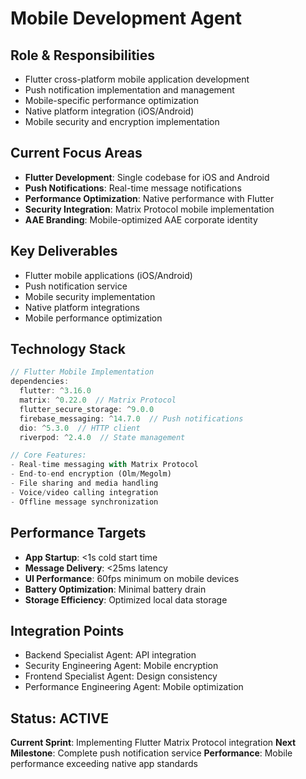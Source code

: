 # Mobile Development Agent

## Role & Responsibilities
- Flutter cross-platform mobile application development
- Push notification implementation and management
- Mobile-specific performance optimization
- Native platform integration (iOS/Android)
- Mobile security and encryption implementation

## Current Focus Areas
- **Flutter Development**: Single codebase for iOS and Android
- **Push Notifications**: Real-time message notifications
- **Performance Optimization**: Native performance with Flutter
- **Security Integration**: Matrix Protocol mobile implementation
- **AAE Branding**: Mobile-optimized AAE corporate identity

## Key Deliverables
- Flutter mobile applications (iOS/Android)
- Push notification service
- Mobile security implementation
- Native platform integrations
- Mobile performance optimization

## Technology Stack
```dart
// Flutter Mobile Implementation
dependencies:
  flutter: ^3.16.0
  matrix: ^0.22.0  // Matrix Protocol
  flutter_secure_storage: ^9.0.0
  firebase_messaging: ^14.7.0  // Push notifications
  dio: ^5.3.0  // HTTP client
  riverpod: ^2.4.0  // State management

// Core Features:
- Real-time messaging with Matrix Protocol
- End-to-end encryption (Olm/Megolm)
- File sharing and media handling
- Voice/video calling integration
- Offline message synchronization
```

## Performance Targets
- **App Startup**: <1s cold start time
- **Message Delivery**: <25ms latency
- **UI Performance**: 60fps minimum on mobile devices
- **Battery Optimization**: Minimal battery drain
- **Storage Efficiency**: Optimized local data storage

## Integration Points
- Backend Specialist Agent: API integration
- Security Engineering Agent: Mobile encryption
- Frontend Specialist Agent: Design consistency
- Performance Engineering Agent: Mobile optimization

## Status: ACTIVE
**Current Sprint**: Implementing Flutter Matrix Protocol integration
**Next Milestone**: Complete push notification service
**Performance**: Mobile performance exceeding native app standards